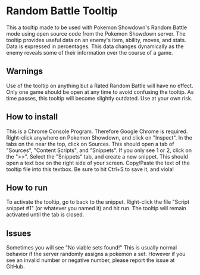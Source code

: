 Random Battle Tooltip
========================================================================

This a tooltip made to be used with Pokemon Showdown's Random Battle mode using open source code from the Pokemon Showdown server.
The tooltip provides useful data on an enemy's item, ability, moves, and stats.
Data is expressed in percentages. This data changes dynamically as the enemy reveals some of their information over the course of a game.

Warnings
------------------------------------------------------------------------

Use of the tooltip on anything but a Rated Random Battle will have no effect.
Only one game should be open at any time to avoid confusing the tooltip.
As time passes, this tooltip will become slightly outdated. Use at your own risk.

How to install
------------------------------------------------------------------------

This is a Chrome Console Program. Therefore Google Chrome is required.
Right-click anywhere on Pokemon Showdown, and click on "Inspect". In the tabs on the near the top, click on Sources.
This should open a tab of "Sources", "Content Scripts", and "Snippets". If you only see 1 or 2, click on the ">>".
Select the "Snippets" tab, and create a new snippet. This should open a text box on the right side of your screen.
Copy/Paste the text of the tooltip file into this textbox. Be sure to hit Ctrl+S to save it, and viola!

How to run
------------------------------------------------------------------------

To activate the tooltip, go to back to the snippet. Right-click the file "Script snippet #1" (or whatever you named it) and hit run.
The tooltip will remain activated until the tab is closed.

Issues
------------------------------------------------------------------------

Sometimes you will see "No viable sets found!" This is usually normal behavior if the server randomly assigns a pokemon a set.
However if you see an invalid number or negative number, please report the issue at GitHub.